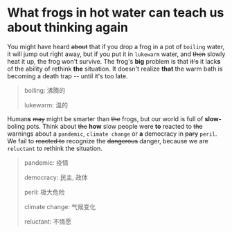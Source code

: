 # What frogs in hot water can teach us about thinking again

You might have heard ~~about~~ that if you drop a frog in a pot of `boiling` water, it will jump out right away, but if you put it in `lukewarm` water, and ~~then~~ slowly heat it up, the frog won't survive.
The frog's **big** problem is that ~~it's~~ it lack**s** of the ability of rethink **the** situation.
It doesn't realize **that** the warm bath is becoming a death trap -- until it's too late.

> boiling:  沸腾的
>
> lukewarm: 温的

Human**s** ~~may~~ might be smarter than ~~the~~ frogs, but our world is full of **slow-** boling pots.
Think about ~~the~~ **how** slow people were **to** reacted to ~~the~~ warnings about a `pandemic`, `climate change` or **a** democracy in ~~pary~~ `peril`.
We fail to ~~reacted to~~ recognize the ~~dangerous~~ danger, because we are `reluctant` to rethink the situation.

> pandemic: 疫情
>
> democracy: 民主, 政体
>
> peril: 极大危险
>
> climate change: 气候变化
>
> reluctant: 不情愿
